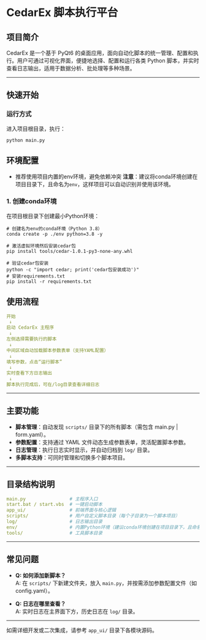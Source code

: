 # CedarEx 脚本执行平台

## 项目简介

CedarEx 是一个基于 PyQt6 的桌面应用，面向自动化脚本的统一管理、配置和执行。用户可通过可视化界面，便捷地选择、配置和运行各类 Python 脚本，并实时查看日志输出，适用于数据分析、批处理等多种场景。

---

## 快速开始

### 运行方式
   进入项目根目录，执行：
   ```shell
   python main.py
   ```
## 环境配置
- 推荐使用项目内置的env环境，避免依赖冲突
**注意**：建议将conda环境创建在项目目录下，且命名为`env`，这样项目可以自动识别并使用该环境。
### 1. 创建conda环境
在项目根目录下创建最小Python环境：
```shell
# 创建名为env的conda环境（Python 3.8）
conda create -p ./env python=3.8 -y

# 激活虚拟环境然后安装cedar包
pip install tools/cedar-1.0.1-py3-none-any.whl

# 验证cedar包安装
python -c "import cedar; print('cedar包安装成功')"
# 安装requirements.txt
pip install -r requirements.txt
```




## 使用流程

```yaml
开始
 ↓
启动 CedarEx 主程序
 ↓
左侧选择需要执行的脚本
 ↓
中间区域自动加载脚本参数表单（支持YAML配置）
 ↓
填写参数，点击“运行脚本”
 ↓
实时查看下方日志输出
 ↓
脚本执行完成后，可在/log目录查看详细日志
```

---

## 主要功能

- **脚本管理**：自动发现 `scripts/` 目录下的所有脚本（需包含 main.py | form.yaml）。
- **参数配置**：支持通过 YAML 文件动态生成参数表单，灵活配置脚本参数。
- **日志管理**：执行日志实时显示，并自动归档到 `log/` 目录。
- **多脚本支持**：可同时管理和切换多个脚本项目。

---

## 目录结构说明

```yaml
main.py                # 主程序入口
start.bat / start.vbs  # 一键启动脚本
app_ui/                # 前端界面与核心逻辑
scripts/               # 用户自定义脚本目录（每个子目录为一个脚本项目）
log/                   # 日志输出目录
env/                   # 内置Python环境（建议conda环境创建在项目目录下，且命名为env）
tools/                 # 工具脚本目录
```

---

## 常见问题

- **Q: 如何添加新脚本？**  
  A: 在 `scripts/` 下新建文件夹，放入 `main.py`，并按需添加参数配置文件（如 config.yaml）。

- **Q: 日志在哪里查看？**  
  A: 实时日志在主界面下方，历史日志在 `log/` 目录。

---

如需详细开发或二次集成，请参考 `app_ui/` 目录下各模块源码。 